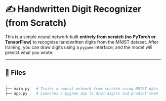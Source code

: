 # ✍️ Handwritten Digit Recognizer (from Scratch)

This is a simple neural network built **entirely from scratch (no PyTorch or TensorFlow)** to recognize handwritten digits from the MNIST dataset. After training, you can draw digits using a `pygame` interface, and the model will predict what you wrote.

---

## 📁 Files

```bash
.
├── main.py   # Trains a neural network from scratch using MNIST data
├── app.py    # Launches a pygame app to draw digits and predict them
